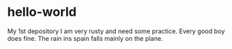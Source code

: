 # hello-world
My 1st depository
I am very rusty and need some practice.
Every good boy does fine.
The rain ins spain falls mainly on the plane.
